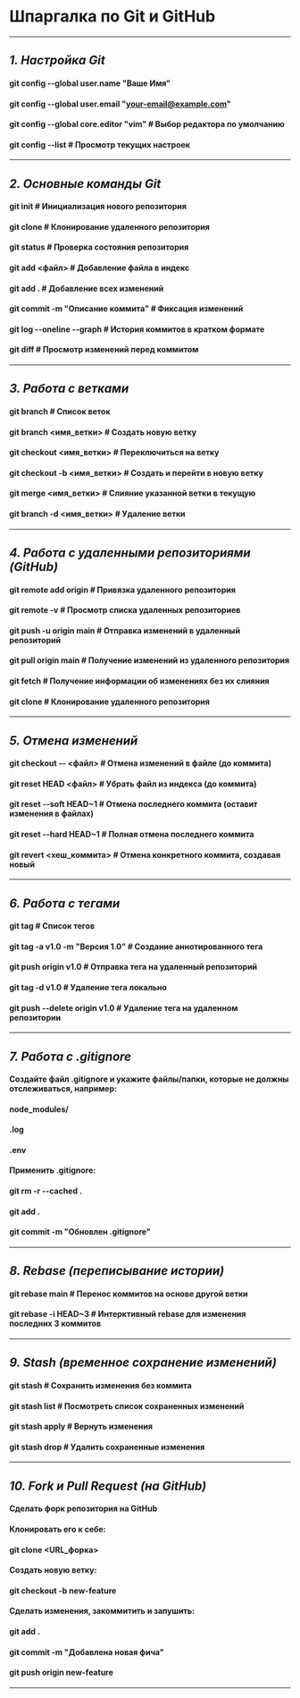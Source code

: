# Шпаргалка по Git и GitHub
---
## *1. Настройка Git*
#### git config --global user.name "Ваше Имя"  
#### git config --global user.email "your-email@example.com"  
#### git config --global core.editor "vim" # Выбор редактора по умолчанию  
#### git config --list # Просмотр текущих настроек  
---
## *2. Основные команды Git*
#### git init # Инициализация нового репозитория  
#### git clone <URL> # Клонирование удаленного репозитория  
#### git status # Проверка состояния репозитория  
#### git add <файл> # Добавление файла в индекс  
#### git add . # Добавление всех изменений  
#### git commit -m "Описание коммита" # Фиксация изменений  
#### git log --oneline --graph # История коммитов в кратком формате  
#### git diff # Просмотр изменений перед коммитом  
---
## *3. Работа с ветками*
#### git branch # Список веток  
#### git branch <имя_ветки> # Создать новую ветку  
#### git checkout <имя_ветки> # Переключиться на ветку  
#### git checkout -b <имя_ветки> # Создать и перейти в новую ветку  
#### git merge <имя_ветки> # Слияние указанной ветки в текущую  
#### git branch -d <имя_ветки> # Удаление ветки  
---
## *4. Работа с удаленными репозиториями (GitHub)*
#### git remote add origin <URL> # Привязка удаленного репозитория  
#### git remote -v # Просмотр списка удаленных репозиториев  
#### git push -u origin main # Отправка изменений в удаленный репозиторий  
#### git pull origin main # Получение изменений из удаленного репозитория  
#### git fetch # Получение информации об изменениях без их слияния  
#### git clone <URL> # Клонирование удаленного репозитория  
---
## *5. Отмена изменений*
#### git checkout -- <файл> # Отмена изменений в файле (до коммита)  
#### git reset HEAD <файл> # Убрать файл из индекса (до коммита)  
#### git reset --soft HEAD~1 # Отмена последнего коммита (оставит изменения в файлах)  
#### git reset --hard HEAD~1 # Полная отмена последнего коммита  
#### git revert <хеш_коммита> # Отмена конкретного коммита, создавая новый  
---
## *6. Работа с тегами*
#### git tag # Список тегов  
#### git tag -a v1.0 -m "Версия 1.0" # Создание аннотированного тега  
#### git push origin v1.0 # Отправка тега на удаленный репозиторий  
#### git tag -d v1.0 # Удаление тега локально  
#### git push --delete origin v1.0 # Удаление тега на удаленном репозитории  
---
## *7. Работа с .gitignore*
#### Создайте файл .gitignore и укажите файлы/папки, которые не должны отслеживаться, например:
#### node_modules/  
#### .log  
#### .env  
#### Применить .gitignore:  
#### git rm -r --cached .  
#### git add .  
#### git commit -m "Обновлен .gitignore"  
---
## *8. Rebase (переписывание истории)*
#### git rebase main # Перенос коммитов на основе другой ветки  
#### git rebase -i HEAD~3 # Интерктивный rebase для изменения последних 3 коммитов  
---
## *9. Stash (временное сохранение изменений)*
#### git stash # Сохранить изменения без коммита  
#### git stash list # Посмотреть список сохраненных изменений  
#### git stash apply # Вернуть изменения  
#### git stash drop # Удалить сохраненные изменения  
---
## *10. Fork и Pull Request (на GitHub)*
#### Сделать форк репозитория на GitHub  
#### Клонировать его к себе:  
#### git clone <URL_форка>  
#### Создать новую ветку:  
#### git checkout -b new-feature  
#### Сделать изменения, закоммитить и запушить:  
#### git add .  
#### git commit -m "Добавлена новая фича"  
#### git push origin new-feature  
---